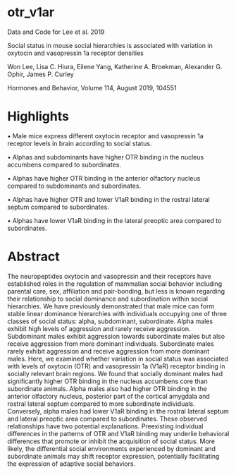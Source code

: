 # otr_v1ar
Data and Code for Lee et al. 2019

Social status in mouse social hierarchies is associated with variation in oxytocin and vasopressin 1a receptor densities

Won Lee, Lisa C. Hiura, Eilene Yang, Katherine A. Broekman, Alexander G. Ophir, James P. Curley

Hormones and Behavior, Volume 114, August 2019, 104551

# Highlights

• Male mice express different oxytocin receptor and vasopressin 1a receptor levels in brain according to social status.

• Alphas and subdominants have higher OTR binding in the nucleus accumbens compared to subordinates.

• Alphas have higher OTR binding in the anterior olfactory nucleus compared to subdominants and subordinates.

• Alphas have higher OTR and lower V1aR binding in the rostral lateral septum compared to subordinates.

• Alphas have lower V1aR binding in the lateral preoptic area compared to subordinates.

# Abstract

The neuropeptides oxytocin and vasopressin and their receptors have established roles in the regulation of mammalian social behavior including parental care, sex, affiliation and pair-bonding, but less is known regarding their relationship to social dominance and subordination within social hierarchies. We have previously demonstrated that male mice can form stable linear dominance hierarchies with individuals occupying one of three classes of social status: alpha, subdominant, subordinate. Alpha males exhibit high levels of aggression and rarely receive aggression. Subdominant males exhibit aggression towards subordinate males but also receive aggression from more dominant individuals. Subordinate males rarely exhibit aggression and receive aggression from more dominant males. Here, we examined whether variation in social status was associated with levels of oxytocin (OTR) and vasopressin 1a (V1aR) receptor binding in socially relevant brain regions. We found that socially dominant males had significantly higher OTR binding in the nucleus accumbens core than subordinate animals. Alpha males also had higher OTR binding in the anterior olfactory nucleus, posterior part of the cortical amygdala and rostral lateral septum compared to more subordinate individuals. Conversely, alpha males had lower V1aR binding in the rostral lateral septum and lateral preoptic area compared to subordinates. These observed relationships have two potential explanations. Preexisting individual differences in the patterns of OTR and V1aR binding may underlie behavioral differences that promote or inhibit the acquisition of social status. More likely, the differential social environments experienced by dominant and subordinate animals may shift receptor expression, potentially facilitating the expression of adaptive social behaviors.

